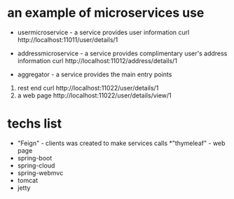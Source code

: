 # an example of microservices use
* usermicroservice - a service provides user information
    curl http://localhost:11011/user/details/1

* addressmicroservice - a service provides complimentary user's address information
    curl http://localhost:11012/address/details/1

* aggregator - a service provides the main entry points
1.  rest end   curl http://localhost:11022/user/details/1
1.  a web page      http://localhost:11022/user/details/view/1

# techs list
 * "Feign"     - clients was created to make services calls
 *"thymeleaf" - web page
 * spring-boot
 * spring-cloud
 * spring-webmvc
 * tomcat
 * jetty


